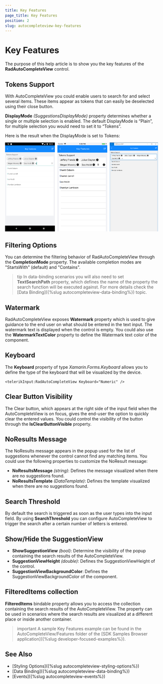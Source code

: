 ```yaml
---
title: Key Features
page_title: Key Features
position: 2
slug: autocompleteview-key-features
---
```


# Key Features

The purpose of this help article is to show you the key features of the **RadAutoCompleteView** control.

## Tokens Support

With AutoCompleteView you could enable users to search for and select several items. These items appear as tokens that can easily be deselected using their close button. 

**DisplayMode** *(SuggestionsDisplayMode)* property determines whether a single or multiple selection is enabled. The default DisplayMode is “Plain”, for multiple selection you would need to set it to “Tokens”.

<snippet id='autocompleteview-features-tokenssupport'/>

Here is the result when the DisplayMode is set to Tokens:

![AutoCompleteView Tokens](images/autocompleteview-features-tokens.png "AutoCompleteView Tokens")

## Filtering Options

You can determine the filtering behavior of RadAutoCompleteView through the **CompletionMode** property. The available completion modes are "StartsWith" (default)  and  "Contains".

>tip In data-binding scenarios you will also need to set **TextSearchPath** property, which defines the name of the property the search function will be executed against. For more details check the [Data Binding]({%slug autocompleteview-data-binding%}) topic.

<snippet id='autocompleteview-features-filter'/>

## Watermark

RadAutoCompleteView exposes **Watermark** property which is used to give guidance to the end user on what should be entered in the text input. The watermark text is displayed when the control is empty.
You could also use the **WatermarkTextColor** property to define the Watermark text color of the component.

<snippet id='autocompleteview-features-watermark'/>

## Keyboard

The **Keyboard** property of type *Xamarin.Forms.Keyboard* allows you to define the type of the keyboard that will be visualized by the device. 

```XAML
<telerikInput:RadAutoCompleteView Keyboard="Numeric" />
```

## Clear Button Visibility

The Clear button, which appears at the right side of the input field when the AutoCompleteView is on focus, gives the end-user the option to quickly clear the entered values. You could control the visibility of the button through the **IsClearButtonVisible** property.

<snippet id='autocompleteview-features-clearbutton-visibility'/>

## NoResults Message

The NoResults message appears in the popup used for the list of suggestions whenever the control cannot find any matching items.  You could use the following properties to customize the NoResult message:

* **NoResultsMessage** *(string)*: Defines the message visualized when there are no suggestions found.
* **NoResultsTemplate** *(DataTemplate)*: Defines the template visualized when there are no suggestions found.

<snippet id='autocompleteview-features-noresultsmessage'/>

## Search Threshold

By default the search is triggered as soon as the user types into the input field. By using **SearchThreshold** you can configure AutoCompleteView to trigger the search after a certain number of letters is entered. 

<snippet id='autocompleteview-features-searchthreshold'/>

## Show/Hide the SuggestionView

* **ShowSuggestionView** *(bool)*: Determine the visibility of the popup containing the search results of the AutoCompleteView.
* **SuggestionViewHeight** *(double)*: Defines the SuggestionViewHeight of the control.
* **SuggestionViewBackgroundColor**: Defines the SuggestionViewBackgroundColor of the component.

<snippet id='autocompleteview-features-suggestionview'/>

## FilteredItems collection

**FilteredItems** bindable property allows you to access the collection containing the search results of the AutoCompleteView. The property can be used in scenarios where the search results are visualized at a different place or inside another container.

>important A sample Key Features example can be found in the AutoCompleteView/Features folder of the [SDK Samples Browser application]({%slug developer-focused-examples%}).

## See Also

- [Styling Options]({%slug autocompleteview-styling-options%})
- [Data Binding]({%slug autocompleteview-data-binding%})
- [Events]({%slug autocompleteview-events%})
